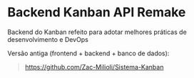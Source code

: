 # Backend Kanban API Remake
Backend do Kanban refeito para adotar melhores práticas de desenvolvimento e DevOps

Versão antiga (frontend + backend + banco de dados):
> https://github.com/Zac-Milioli/Sistema-Kanban
